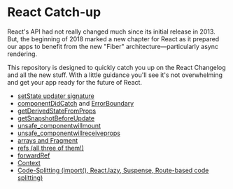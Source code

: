 # React Catch-up

React's API had not really changed much since its initial release in 2013. But, the beginning of 2018 marked a new chapter for React as it prepared our apps to benefit from the new "Fiber" architecture—particularly async rendering.

This repository is designed to quickly catch you up on the React Changelog and all the new stuff. With a little guidance you'll see it's not overwhelming and get your app ready for the future of React.

- [setState updater signature](https://reactjs.org/docs/react-component.html#setstate)
- [componentDidCatch](https://reactjs.org/docs/react-component.html#componentdidcatch) and [ErrorBoundary](https://reactjs.org/docs/error-boundaries.html)
- [getDerivedStateFromProps](https://reactjs.org/docs/react-component.html#static-getderivedstatefromprops)
- [getSnapshotBeforeUpdate](https://reactjs.org/docs/react-component.html#getsnapshotbeforeupdate)
- [unsafe_componentwillmount](https://reactjs.org/docs/react-component.html#unsafe_componentwillmount)
- [unsafe_componentwillreceiveprops](https://reactjs.org/docs/react-component.html#unsafe_componentwillreceiveprops)
- [arrays and Fragment](https://reactjs.org/docs/fragments.html)
- [refs (all three of them!)](https://reactjs.org/docs/refs-and-the-dom.html)
- [forwardRef](https://reactjs.org/docs/forwarding-refs.html)
- [Context](https://reactjs.org/docs/context.html)
- [Code-Splitting (import(), React.lazy, Suspense, Route-based code splitting)](https://reactjs.org/docs/code-splitting.html)
